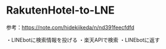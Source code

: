 # RakutenHotel-to-LNE

参考：https://note.com/hidekiikeda/n/nd391feecfdfd

・LINEbotに検索情報を投げる
・楽天APIで検索
・LINEbotに返す